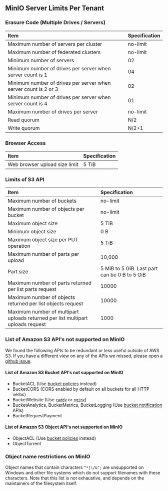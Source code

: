 ## MinIO Server Limits Per Tenant

### Erasure Code (Multiple Drives / Servers)

|Item|Specification|
|:---|:---|
|Maximum number of servers per cluster| no-limit|
|Maximum number of federated clusters | no-limit|
|Minimum number of servers| 02|
|Minimum number of drives per server when server count is 1 | 04 |
|Minimum number of drives per server when server count is 2 or 3 | 02|
|Minimum number of drives per server when server count is 4 | 01|
|Maximum number of drives per server| no-limit|
|Read quorum| N/2|
|Write quorum| N/2+1|

### Browser Access

|Item|Specification|
|:---|:---|
|Web browser upload size limit| 5 TiB|

### Limits of S3 API

|Item|Specification|
|:---|:---|
|Maximum number of buckets| no-limit|
|Maximum number of objects per bucket| no-limit|
|Maximum object size| 5 TiB|
|Minimum object size| 0 B|
|Maximum object size per PUT operation| 5 TiB|
|Maximum number of parts per upload| 	10,000|
|Part size|5 MiB to 5 GiB. Last part can be 0 B to 5 GiB|
|Maximum number of parts returned per list parts request| 10000|
|Maximum number of objects returned per list objects request| 10000|
|Maximum number of multipart uploads returned per list multipart uploads request| 1000|

### List of Amazon S3 API's not supported on MinIO
We found the following APIs to be redundant or less useful outside of AWS S3. If you have a different view on any of the APIs we missed, please open a [github issue](https://github.com/storj/minio/issues).

#### List of Amazon S3 Bucket API's not supported on MinIO

- BucketACL (Use [bucket policies](https://docs.min.io/docs/minio-client-complete-guide#policy) instead)
- BucketCORS (CORS enabled by default on all buckets for all HTTP verbs)
- BucketWebsite (Use [`caddy`](https://github.com/mholt/caddy) or [`nginx`](https://www.nginx.com/resources/wiki/))
- BucketAnalytics, BucketMetrics, BucketLogging (Use [bucket notification](https://docs.min.io/docs/minio-client-complete-guide#events) APIs)
- BucketRequestPayment

#### List of Amazon S3 Object API's not supported on MinIO

- ObjectACL (Use [bucket policies](https://docs.min.io/docs/minio-client-complete-guide#policy) instead)
- ObjectTorrent

### Object name restrictions on MinIO
Object names that contain characters `^*|\/&";` are unsupported on Windows and other file systems which do not support filenames with these characters. Note that this list is not exhaustive, and depends on the maintainers of the filesystem itself.
